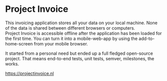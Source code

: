 <!--
  slug: project-invoice
  type: fortpolio
  excerpt: <p>This invoicing application stores all your data on your local machine. It started from a personal need but ended up a full fledged open-source project: end-to-end tests, unit tests, semver, milestones, the works.</p>
  metaKeyword: invoicing
  metaTitle: Project Invoice
  metaDescription: This invoicing application stores all your data on your local machine. It started from a personal need but ended up a full fledged open-source project: end-to-end tests, unit tests, semver, milestones, the works.
  categories: JavaScript, HTML/CSS, framework, open source, UX, graphic design, mobile
  tags: JavaScript, Vue, interaction design, invoice, concept, React
  clients: 
  collaboration: 
  prizes: 
  thumbnail: PIMockup.jpg
  image: pi.png
  images: Screenshot_2018-03-25-20-58-43.png, Screenshot_2018-03-25-20-55-28.png, Screenshot_2018-03-25-20-56-46.png, Screenshot_2018-03-25-20-57-20.png
  inCv: true
  inPortfolio: true
  dateFrom: 2015-11-12
  dateTo: 2019-10-28
-->

# Project Invoice

This invoicing application stores all your data on your local machine. None of the data is shared between different browsers or computers.  
Project Invoice is accessible offline after the application has been loaded for the first time. You can turn it into a mobile-web-app by using the add-to-home-screen from your mobile browser.

It started from a personal need but ended up a full fledged open-source project. That means end-to-end tests, unit tests, semver, milestones, the works.

https://projectinvoice.nl